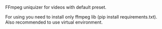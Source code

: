 FFmpeg uniquizer for videos with default preset.

For using you need to install only ffmpeg lib (pip install requirements.txt). Also recommended to use virtual environment.
